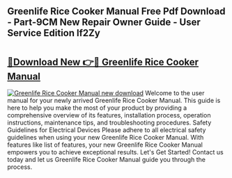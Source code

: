 ## Greenlife Rice Cooker Manual Free Pdf Download - Part-9CM New Repair Owner Guide - User Service Edition lf2Zy

# <h2><a href="http://bc3935.oget.top/?id=Greenlife+Rice+Cooker+Manual">🔗Download New 👉🔴 Greenlife Rice Cooker Manual</a></h2>

[![Greenlife Rice Cooker Manual new download](https://i.imgur.com/5g1atiW.png)](http://bc3935.oget.top/?id=Greenlife+Rice+Cooker+Manual)
Welcome to the user manual for your newly arrived Greenlife Rice Cooker Manual. This guide is here to help you make the most of your product by providing a comprehensive overview of its features, installation process, operation instructions, maintenance tips, and troubleshooting procedures. Safety Guidelines for Electrical Devices Please adhere to all electrical safety guidelines when using your new Greenlife Rice Cooker Manual. With features like list of features, your new Greenlife Rice Cooker Manual empowers you to achieve exceptional results. Let's Get Started! Contact us today and let us Greenlife Rice Cooker Manual guide you through the process.
